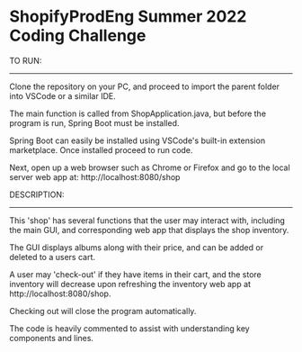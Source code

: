 # ShopifyProdEng Summer 2022 Coding Challenge

TO RUN:
_____________________________________
Clone the repository on your PC, and proceed to import the parent folder into VSCode or a similar IDE. 

The main function is called from ShopApplication.java, but before the program is run, Spring Boot must be installed.

Spring Boot can easily be installed using VSCode's built-in extension marketplace. Once installed proceed to run code.


Next, open up a web browser such as Chrome or Firefox and go to the local server web app at:
http://localhost:8080/shop 




DESCRIPTION:
_______________________________________
This 'shop' has several functions that the user may interact with, including the main GUI, and corresponding web app that displays the shop inventory.

The GUI displays albums along with their price, and can be added or deleted to a users cart. 

A user may 'check-out' if they have items in their cart, 
and the store inventory will decrease upon refreshing the inventory web app at http://localhost:8080/shop. 

Checking out will close the program automatically.

The code is heavily commented to assist with understanding key components and lines.
